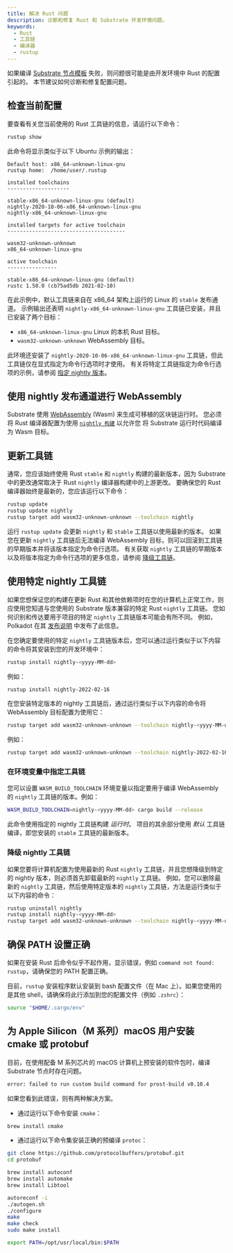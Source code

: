```yaml
---
title: 解决 Rust 问题
description: 诊断和修复 Rust 和 Substrate 开发环境问题。
keywords:
  - Rust
  - 工具链
  - 编译器
  - rustup
---
```


如果编译 [Substrate 节点模板](https://github.com/substrate-developer-hub/substrate-node-template) 失败，则问题很可能是由开发环境中 Rust 的配置引起的。
本节建议如何诊断和修复配置问题。

## 检查当前配置

要查看有关您当前使用的 Rust 工具链的信息，请运行以下命令：

```bash
rustup show
```

此命令将显示类似于以下 Ubuntu 示例的输出：

```text
Default host: x86_64-unknown-linux-gnu
rustup home:  /home/user/.rustup

installed toolchains
--------------------

stable-x86_64-unknown-linux-gnu (default)
nightly-2020-10-06-x86_64-unknown-linux-gnu
nightly-x86_64-unknown-linux-gnu

installed targets for active toolchain
--------------------------------------

wasm32-unknown-unknown
x86_64-unknown-linux-gnu

active toolchain
----------------

stable-x86_64-unknown-linux-gnu (default)
rustc 1.50.0 (cb75ad5db 2021-02-10)
```

在此示例中，默认工具链来自在 x86_64 架构上运行的 Linux 的 `stable` 发布通道。
示例输出还表明 `nightly-x86_64-unknown-linux-gnu` 工具链已安装，并且已安装了两个目标：

- `x86_64-unknown-linux-gnu` Linux 的本机 Rust 目标。
- `wasm32-unknown-unknown` WebAssembly 目标。

此环境还安装了 `nightly-2020-10-06-x86_64-unknown-linux-gnu` 工具链，但此工具链仅在显式指定为命令行选项时才使用。
有关将特定工具链指定为命令行选项的示例，请参阅 [指定 nightly 版本](#specifying-nightly-version)。

## 使用 nightly 发布通道进行 WebAssembly

Substrate 使用 [WebAssembly](https://webassembly.org) (Wasm) 来生成可移植的区块链运行时。
您必须将 Rust 编译器配置为使用 [`nightly 构建`](https://doc.rust-lang.org/book/appendix-07-nightly-rust.html) 以允许您
将 Substrate 运行时代码编译为 Wasm 目标。

## 更新工具链

通常，您应该始终使用 Rust `stable` 和 `nightly` 构建的最新版本，因为 Substrate 中的更改通常取决于 Rust `nightly` 编译器构建中的上游更改。
要确保您的 Rust 编译器始终是最新的，您应该运行以下命令：

```bash
rustup update
rustup update nightly
rustup target add wasm32-unknown-unknown --toolchain nightly
```

运行 `rustup update` 会更新 `nightly` 和 `stable` 工具链以使用最新的版本。
如果您在更新 `nightly` 工具链后无法编译 WebAssembly 目标，则可以回滚到工具链的早期版本并将该版本指定为命令行选项。
有关获取 `nightly` 工具链的早期版本以及将版本指定为命令行选项的更多信息，请参阅 [降级工具链](#downgrading-rust-nightly)。

## 使用特定 nightly 工具链

如果您想保证您的构建在更新 Rust 和其他依赖项时在您的计算机上正常工作，则应使用您知道与您使用的 Substrate 版本兼容的特定 Rust `nightly` 工具链。
您如何识别和传达要用于项目的特定 `nightly` 工具链版本可能会有所不同。
例如，Polkadot 在其 [发布说明](https://github.com/paritytech/polkadot/releases) 中发布了此信息。

在您确定要使用的特定 `nightly` 工具链版本后，您可以通过运行类似于以下内容的命令将其安装到您的开发环境中：

```bash
rustup install nightly-<yyyy-MM-dd>
```

例如：

```bash
rustup install nightly-2022-02-16
```

在您安装特定版本的 nightly 工具链后，通过运行类似于以下内容的命令将 WebAssembly 目标配置为使用它：

```bash
rustup target add wasm32-unknown-unknown --toolchain nightly-<yyyy-MM-dd>
```

例如：

```bash
rustup target add wasm32-unknown-unknown --toolchain nightly-2022-02-16
```

### 在环境变量中指定工具链

您可以设置 `WASM_BUILD_TOOLCHAIN` 环境变量以指定要用于编译 WebAssembly 的 `nightly` 工具链的版本。例如：

```bash
WASM_BUILD_TOOLCHAIN=nightly-<yyyy-MM-dd> cargo build --release
```

此命令使用指定的 nightly 工具链构建 _运行时_。
项目的其余部分使用 _默认_ 工具链编译，即您安装的 `stable` 工具链的最新版本。

### 降级 nightly 工具链

如果您要将计算机配置为使用最新的 Rust `nightly` 工具链，并且您想降级到特定的 nightly 版本，则必须首先卸载最新的 `nightly` 工具链。
例如，您可以删除最新的 `nightly` 工具链，然后使用特定版本的 `nightly` 工具链，方法是运行类似于以下内容的命令：

```sh
rustup uninstall nightly
rustup install nightly-<yyyy-MM-dd>
rustup target add wasm32-unknown-unknown --toolchain nightly-<yyyy-MM-dd>
```

## 确保 PATH 设置正确

如果在安装 Rust 后命令似乎不起作用，显示错误，例如 `command not found: rustup`，请确保您的 PATH 配置正确。

目前，`rustup` 安装程序默认安装到 bash 配置文件（在 Mac 上）。如果您使用的是其他 shell，请确保将此行添加到您的配置文件（例如 `.zshrc`）：

```bash
source "$HOME/.cargo/env"
```

## 为 Apple Silicon（M 系列）macOS 用户安装 cmake 或 protobuf

目前，在使用配备 M 系列芯片的 macOS 计算机上预安装的软件包时，编译 Substrate 节点时存在问题。

```sh
error: failed to run custom build command for prost-build v0.10.4
```

如果您看到此错误，则有两种解决方案。

- 通过运行以下命令安装 `cmake`：

```bash
brew install cmake
```

- 通过运行以下命令集安装正确的预编译 `protoc`：

```bash
git clone https://github.com/protocolbuffers/protobuf.git
cd protobuf

brew install autoconf
brew install automake
brew install Libtool

autoreconf -i
./autogen.sh
./configure
make
make check
sudo make install

export PATH=/opt/usr/local/bin:$PATH
